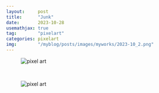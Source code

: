```yaml
---
layout:     post
title:      "Junk"
date:       2023-10-28
usemathjax: true
tag:        "pixelart"
categories: pixelart
img:        "/myblog/posts/images/myworks/2023-10_2.png"
---
```


<figure>
    <img class="art" src="{{ site.image_location }}/myworks/2023-10_0.png" alt="pixel art"/>
</figure>

<br/>

<figure>
    <img class="art" src="{{ site.image_location }}/myworks/2023-10_1.gif" alt="pixel art"/>
</figure>